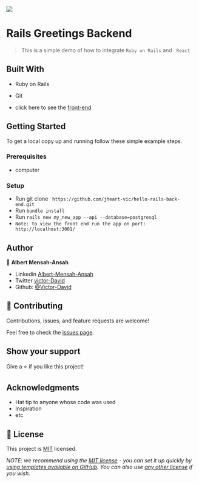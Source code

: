 ![](https://img.shields.io/badge/BackEnd-blueviolet)

# Rails Greetings Backend

> This is a simple demo of how to integrate `Ruby on Rails` and ` React` 


## Built With

- Ruby on Rails
- Git 

- click here to see the [front-end](https://github.com/sabetetc/hello-react-front-end/)

## Getting Started

To get a local copy up and running follow these simple example steps.

### Prerequisites
- computer

### Setup
- Run git clone ` https://github.com/jheart-vic/hello-rails-back-end.git`
- Run `bundle install`
- Run `rails new my_new_app --api --database=postgresql`
 - `Note: to view the front end run the app on port: http://localhost:3001/`
## Author

👤 **Albert Mensah-Ansah**

- Linkedin [Albert-Mensah-Ansah](linkedin.com/in/albertmensah-ansah)
- Twitter [victor-David](https://twitter.com/@al_kfx)
- Github: [@Victor-David](https://github.com/sabetech)


## 🤝 Contributing

Contributions, issues, and feature requests are welcome!

Feel free to check the [issues page](https://github.com/jheart-vic/hello-rails-back-end/issues).

## Show your support

Give a ⭐️ if you like this project!

## Acknowledgments

- Hat tip to anyone whose code was used
- Inspiration
- etc

## 📝 License

This project is [MIT](./LICENSE) licensed.

_NOTE: we recommend using the [MIT license](https://choosealicense.com/licenses/mit/) - you can set it up quickly by [using templates available on GitHub](https://docs.github.com/en/communities/setting-up-your-project-for-healthy-contributions/adding-a-license-to-a-repository). You can also use [any other license](https://choosealicense.com/licenses/) if you wish._